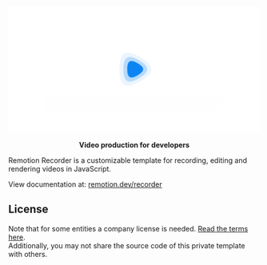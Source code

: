<p align="center">
  <a href="https://github.com/remotion-dev/logo">
    <picture>
      <source media="(prefers-color-scheme: dark)" srcset="https://raw.githubusercontent.com/remotion-dev/brand/main/recorder/dark.gif">
      <img alt="Animated Remotion Logo" src="https://raw.githubusercontent.com/remotion-dev/brand/main/recorder/light.gif">
    </picture>
  </a>
</p>

<p align="center"><strong>Video production for developers</strong></p>

Remotion Recorder is a customizable template for recording, editing and rendering videos in JavaScript.

View documentation at: [remotion.dev/recorder](https://remotion.dev/recorder)

## License

Note that for some entities a company license is needed. [Read the terms here](https://github.com/remotion-dev/remotion/blob/main/LICENSE.md).  
Additionally, you may not share the source code of this private template with others.
